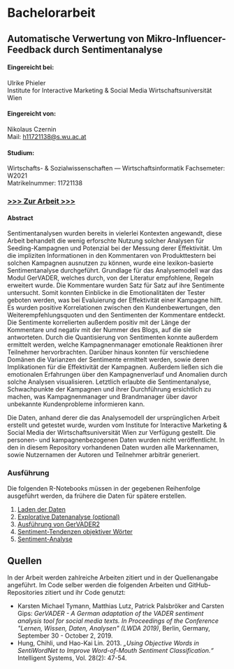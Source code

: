 # Bachelorarbeit

## Automatische Verwertung von Mikro-Influencer-Feedback durch Sentimentanalyse

<div>

#### Eingereicht bei:

Ulrike Phieler  
Institute for Interactive Marketing & Social Media Wirtschaftsuniversität Wien</div>

<div>

#### Eingereicht von:

Nikolaus Czernin  
Mail: h11721138@s.wu.ac.at</div>

<div>

#### Studium:

Wirtschafts- & Sozialwissenschaften — Wirtschaftsinformatik Fachsemeter: W2021  
Matrikelnummer: 11721138</div>

<div>

### [>>> Zur Arbeit >>>](Czernin_Bachelorarbeit.pdf)

#### Abstract

Sentimentanalysen wurden bereits in vielerlei Kontexten angewandt, diese Arbeit behandelt die wenig erforschte Nutzung solcher Analysen für Seeding-Kampagnen und Potenzial bei der Messung derer Effektivität. Um die impliziten Informationen in den Kommentaren von Produkttestern bei solchen Kampagnen ausnutzen zu können, wurde eine lexikon-basierte Sentimentanalyse durchgeführt. Grundlage für das Analysemodell war das Modul GerVADER, welches durch, von der Literatur empfohlene, Regeln erweitert wurde. Die Kommentare wurden Satz für Satz auf ihre Sentimente untersucht. Somit konnten Einblicke in die Emotionalitäten der Tester geboten werden, was bei Evaluierung der Effektivität einer Kampagne hilft. Es wurden positive Korrelationen zwischen den Kundenbewertungen, den Weiterempfehlungsquoten und den Sentimenten der Kommentare entdeckt. Die Sentimente korrelierten außerdem positiv mit der Länge der Kommentare und negativ mit der Nummer des Blogs, auf die sie antworteten. Durch die Quantisierung von Sentimenten konnte außerdem ermittelt werden, welche Kampagnenmanager emotionale Reaktionen ihrer Teilnehmer hervorbrachten. Darüber hinaus konnten für verschiedene Domänen die Varianzen der Sentimente ermittelt werden, sowie deren Implikationen für die Effektivität der Kampagnen. Außerdem ließen sich die emotionalen Erfahrungen über den Kampagnenverlauf und Anomalien durch solche Analysen visualisieren. Letztlich erlaubte die Sentimentanalyse, Schwachpunkte der Kampagnen und ihrer Durchführung ersichtlich zu machen, was Kampagnenmanager und Brandmanager über davor unbekannte Kundenprobleme informieren kann.

Die Daten, anhand derer die das Analysemodell der ursprünglichen Arbeit erstellt und getestet wurde, wurden vom Institute for Interactive Marketing & Social Media der Wirtschaftsuniversität Wien zur Verfügung gestellt. Die personen- und kampagnenbezogenen Daten wurden nicht veröffentlicht. In den in diesem Repository vorhandenen Daten wurden alle Markennamen, sowie Nutzernamen der Autoren und Teilnehmer arbiträr generiert.

</div>

### Ausführung
Die folgenden R-Notebooks müssen in der gegebenen Reihenfolge ausgeführt werden, da frühere die Daten für spätere erstellen.

1.  [Laden der Daten](tree/main/czernin_bachelorarbeit/01_DatenLaden.nb.html)
2.  [Explorative Datenanalyse (optional)](czernin_bachelorarbeit/02_explorativeDatenAnalyse.nb.html)
3.  [Ausführung von GerVADER2](czernin_bachelorarbeit/03_GerVader2.nb.html)
4.  [Sentiment-Tendenzen objektiver Wörter](czernin_bachelorarbeit/04_objektiveWörter.nb.html)
5.  [Sentiment-Analyse](czernin_bachelorarbeit/05_Sentiment_Analyse.nb.html)

## Quellen
In der Arbeit werden zahlreiche Arbeiten zitiert und in der Quellenangabe angeführt. Im Code selber werden die folgenden Arbeiten und GitHub-Repositories zitiert und ihr Code genutzt:
- Karsten Michael Tymann, Matthias Lutz, Patrick Palsbröker and Carsten Gips: *GerVADER - A German adaptation of the VADER sentiment analysis tool for social media texts. In Proceedings of the Conference "Lernen, Wissen, Daten, Analysen" (LWDA 2019)*, Berlin, Germany, September 30 - October 2, 2019.
- Hung, Chihli, und Hao-Kai Lin. 2013. *„Using Objective Words in SentiWordNet to Improve Word-of-Mouth Sentiment Classification.“* Intelligent Systems, Vol. 28(2): 47-54.


